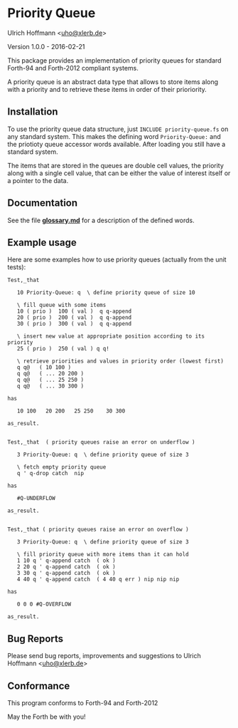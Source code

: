Priority Queue
==============

Ulrich Hoffmann <<uho@xlerb.de>>

Version 1.0.0 - 2016-02-21

This package provides an implementation of priority queues for standard 
Forth-94 and Forth-2012 compliant systems.

A priority queue is an abstract data type that allows to store items along with a priority
and to retrieve these items in order of their prioriority.

## Installation

To use the priority queue data structure, just `INCLUDE priority-queue.fs` on any standard system. 
This makes the defining word `Priority-Queue:` and the priotioty queue accessor
words available. After loading you still have a standard system.

The items that are stored in the queues are double cell values, the priority along with a single cell
value, that can be either the value of interest itself or a pointer to the data.

## Documentation

See the file [**glossary.md**](glossary.md) for a description of the defined words.

## Example usage

Here are some examples how to use priority queues (actually from the unit tests):

    Test,_that 

       10 Priority-Queue: q  \ define priority queue of size 10
    
       \ fill queue with some items
       10 ( prio )  100 ( val )  q q-append
       20 ( prio )  200 ( val )  q q-append
       30 ( prio )  300 ( val )  q q-append

       \ insert new value at appropriate position according to its priority 
       25 ( prio )  250 ( val ) q q!

       \ retrieve priorities and values in priority order (lowest first)
       q q@   ( 10 100 )
       q q@   ( ... 20 200 )
       q q@   ( ... 25 250 )
       q q@   ( ... 30 300 )
    
    has 

       10 100   20 200   25 250    30 300

    as_result.


    Test,_that  ( priority queues raise an error on underflow )
    
       3 Priority-Queue: q  \ define priority queue of size 3

       \ fetch empty priority queue
       q ' q-drop catch  nip

    has
   
       #Q-UNDERFLOW

    as_result.


    Test,_that ( priority queues raise an error on overflow )

       3 Priority-Queue: q  \ define priority queue of size 3

       \ fill priority queue with more items than it can hold
       1 10 q ' q-append catch  ( ok )
       2 20 q ' q-append catch  ( ok ) 
       3 30 q ' q-append catch  ( ok )
       4 40 q ' q-append catch  ( 4 40 q err ) nip nip nip  

    has

       0 0 0 #Q-OVERFLOW 

    as_result.

## Bug Reports

Please send bug reports, improvements and suggestions to Ulrich Hoffmann <<uho@xlerb.de>>

## Conformance

This program conforms to Forth-94 and Forth-2012

May the Forth be with you!
